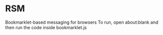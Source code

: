 # RSM

Bookmarklet-based messaging for browsers
To run, open about:blank and then run the code inside bookmarklet.js
